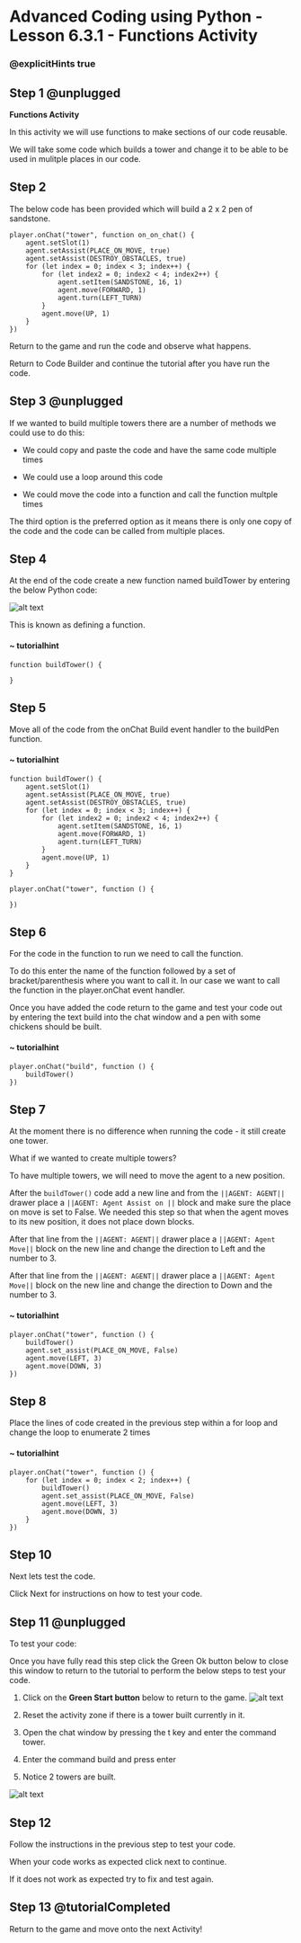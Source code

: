 # Advanced Coding using Python - Lesson 6.3.1 - Functions Activity

### @explicitHints true

## Step 1 @unplugged
**Functions Activity**

In this activity we will use functions to make sections of our code reusable.

We will take some code which builds a tower and change it to be able to be used in mulitple places in our code.

## Step 2

The below code has been provided which will build a 2 x 2 pen of sandstone. 

```template
player.onChat("tower", function on_on_chat() {
    agent.setSlot(1)
    agent.setAssist(PLACE_ON_MOVE, true)
    agent.setAssist(DESTROY_OBSTACLES, true)
    for (let index = 0; index < 3; index++) {
        for (let index2 = 0; index2 < 4; index2++) {
            agent.setItem(SANDSTONE, 16, 1)
            agent.move(FORWARD, 1)
            agent.turn(LEFT_TURN)
        }
        agent.move(UP, 1)
    }
})
```
Return to the game and run the code and observe what happens. 

Return to Code Builder and continue the tutorial after you have run the code.

## Step 3 @unplugged
If we wanted to build multiple towers there are a number of methods we could use to do this:
- We could copy and paste the code and have the same code multiple times

- We could use a loop around this code 

- We could move the code into a function and call the function multple times

The third option is the preferred option as it means there is only one copy of the code and the code can be called from multiple places.

## Step 4 
At the end of the code create a new function named buildTower by entering the below Python code:

![alt text](https://advancedpyv3.codingcredentials.com/Lesson6/6.3.1/images/2.jpg?raw=true "Functions")

This is known as defining a function.
#### ~ tutorialhint
```spy
function buildTower() {

}
```

## Step 5
Move all of the code from the onChat Build event handler to the buildPen function.

#### ~ tutorialhint
```spy
function buildTower() {
    agent.setSlot(1)
    agent.setAssist(PLACE_ON_MOVE, true)
    agent.setAssist(DESTROY_OBSTACLES, true)
    for (let index = 0; index < 3; index++) {
        for (let index2 = 0; index2 < 4; index2++) {
            agent.setItem(SANDSTONE, 16, 1)
            agent.move(FORWARD, 1)
            agent.turn(LEFT_TURN)
        }
        agent.move(UP, 1)
    }
}

player.onChat("tower", function () {
	
})
```
## Step 6
For the code in the function to run we need to call the function.

To do this enter the name of the function followed by a set of bracket/parenthesis where you want to call it. In our case we want to call the function in the player.onChat event handler.

Once you have added the code return to the game and test your code out by entering the text build into the chat window and a pen with some chickens should be built.
#### ~ tutorialhint
```spy
player.onChat("build", function () {
    buildTower()
})
```
## Step 7
At the moment there is no difference when running the code - it still create one tower. 

What if we wanted to create multiple towers?

To have multiple towers, we will need to move the agent to a new position. 

After the ` buildTower() ` code add a new line and from the ``||AGENT: AGENT||`` drawer place a ``||AGENT: Agent Assist on ||`` block and make sure the place on move is set to False. 
We needed this step so that when the agent moves to its new position, it does not place down blocks. 

After that line from the ``||AGENT: AGENT||`` drawer place a ``||AGENT: Agent Move||`` block on the new line and change the direction to Left and the number to 3.

After that line from the ``||AGENT: AGENT||`` drawer place a ``||AGENT: Agent Move||`` block on the new line and change the direction to Down and the number to 3. 
#### ~ tutorialhint
```spy
player.onChat("tower", function () {
    buildTower()
    agent.set_assist(PLACE_ON_MOVE, False)
    agent.move(LEFT, 3)
    agent.move(DOWN, 3)
})
```

## Step 8
Place the lines of code created in the previous step within a for loop and change the loop to enumerate 2 times
#### ~ tutorialhint
```spy
player.onChat("tower", function () {
    for (let index = 0; index < 2; index++) {
        buildTower()
        agent.set_assist(PLACE_ON_MOVE, False)
        agent.move(LEFT, 3)
        agent.move(DOWN, 3)
    }
})
```

## Step 10
Next lets test the code.

Click Next for instructions on how to test your code.

## Step 11 @unplugged
To test your code:

Once you have fully read this step click the Green Ok button below to close this window to return to the tutorial to perform the below steps to test your code.

1. Click on the **Green Start button** below to return to the game.
![alt text](https://advancedpyv3.codingcredentials.com/Lesson3/3.2.1/images/1.jpg?raw=true "Start")

2. Reset the activity zone if there is a tower built currently in it. 
3. Open the chat window by pressing the t key and enter the command tower. 
4. Enter the command build and press enter 
5. Notice 2 towers are built.  

![alt text](https://advancedpyv3.codingcredentials.com/Lesson6/6.3.1/images/1.jpg?raw=true "Functions")

## Step 12
Follow the instructions in the previous step to test your code.

When your code works as expected click next to continue.

If it does not work as expected try to fix and test again.

## Step 13 @tutorialCompleted
Return to the game and move onto the next Activity!